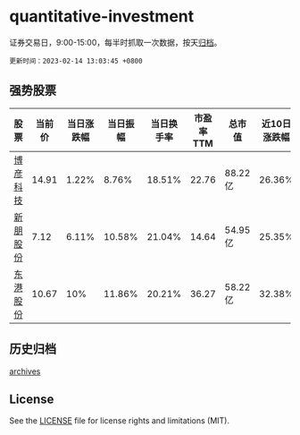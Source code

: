 # quantitative-investment

证券交易日，9:00-15:00，每半时抓取一次数据，按天[归档](archives)。

`更新时间：2023-02-14 13:03:45 +0800`

## 强势股票

|股票|当前价|当日涨跌幅|当日振幅|当日换手率|市盈率TTM|总市值|近10日涨跌幅|
|----|----|----|----|----|----|----|----|
|[博彦科技](https://xueqiu.com/S/SZ002649)|14.91|1.22%|8.76%|18.51%|22.76|88.22亿|26.36%|
|[新朋股份](https://xueqiu.com/S/SZ002328)|7.12|6.11%|10.58%|21.04%|14.64|54.95亿|25.35%|
|[东港股份](https://xueqiu.com/S/SZ002117)|10.67|10%|11.86%|20.21%|36.27|58.22亿|32.38%|

## 历史归档

[archives](archives)

## License

See the [LICENSE](LICENSE) file for license rights and limitations (MIT).